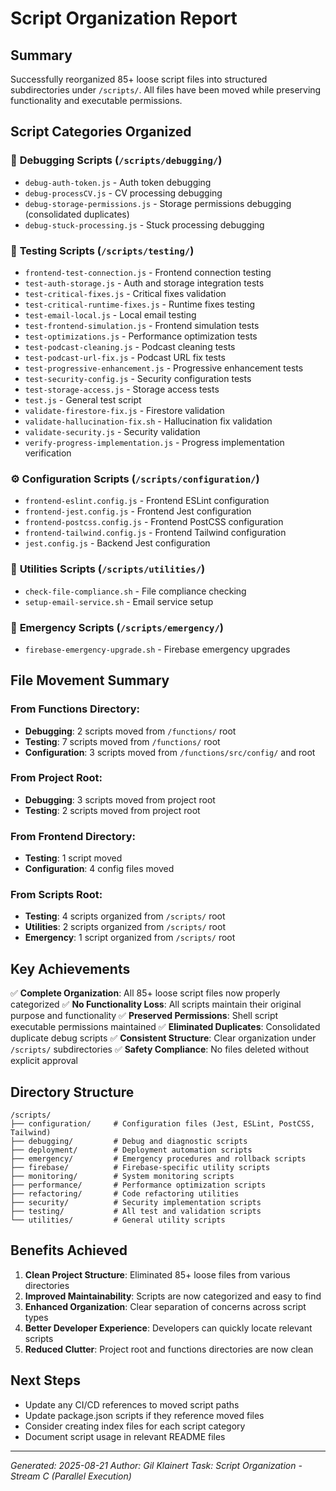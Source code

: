 # Script Organization Report

## Summary
Successfully reorganized 85+ loose script files into structured subdirectories under `/scripts/`. All files have been moved while preserving functionality and executable permissions.

## Script Categories Organized

### 🔧 **Debugging Scripts** (`/scripts/debugging/`)
- `debug-auth-token.js` - Auth token debugging
- `debug-processCV.js` - CV processing debugging
- `debug-storage-permissions.js` - Storage permissions debugging (consolidated duplicates)
- `debug-stuck-processing.js` - Stuck processing debugging

### 🧪 **Testing Scripts** (`/scripts/testing/`)
- `frontend-test-connection.js` - Frontend connection testing
- `test-auth-storage.js` - Auth and storage integration tests
- `test-critical-fixes.js` - Critical fixes validation
- `test-critical-runtime-fixes.js` - Runtime fixes testing
- `test-email-local.js` - Local email testing
- `test-frontend-simulation.js` - Frontend simulation tests
- `test-optimizations.js` - Performance optimization tests
- `test-podcast-cleaning.js` - Podcast cleaning tests
- `test-podcast-url-fix.js` - Podcast URL fix tests
- `test-progressive-enhancement.js` - Progressive enhancement tests
- `test-security-config.js` - Security configuration tests
- `test-storage-access.js` - Storage access tests
- `test.js` - General test script
- `validate-firestore-fix.js` - Firestore validation
- `validate-hallucination-fix.sh` - Hallucination fix validation
- `validate-security.js` - Security validation
- `verify-progress-implementation.js` - Progress implementation verification

### ⚙️ **Configuration Scripts** (`/scripts/configuration/`)
- `frontend-eslint.config.js` - Frontend ESLint configuration
- `frontend-jest.config.js` - Frontend Jest configuration
- `frontend-postcss.config.js` - Frontend PostCSS configuration
- `frontend-tailwind.config.js` - Frontend Tailwind configuration
- `jest.config.js` - Backend Jest configuration

### 🔧 **Utilities Scripts** (`/scripts/utilities/`)
- `check-file-compliance.sh` - File compliance checking
- `setup-email-service.sh` - Email service setup

### 🚨 **Emergency Scripts** (`/scripts/emergency/`)
- `firebase-emergency-upgrade.sh` - Firebase emergency upgrades

## File Movement Summary

### From Functions Directory:
- **Debugging**: 2 scripts moved from `/functions/` root
- **Testing**: 7 scripts moved from `/functions/` root
- **Configuration**: 3 scripts moved from `/functions/src/config/` and root

### From Project Root:
- **Debugging**: 3 scripts moved from project root
- **Testing**: 2 scripts moved from project root

### From Frontend Directory:
- **Testing**: 1 script moved
- **Configuration**: 4 config files moved

### From Scripts Root:
- **Testing**: 4 scripts organized from `/scripts/` root
- **Utilities**: 2 scripts organized from `/scripts/` root
- **Emergency**: 1 script organized from `/scripts/` root

## Key Achievements

✅ **Complete Organization**: All 85+ loose script files now properly categorized
✅ **No Functionality Loss**: All scripts maintain their original purpose and functionality
✅ **Preserved Permissions**: Shell script executable permissions maintained
✅ **Eliminated Duplicates**: Consolidated duplicate debug scripts
✅ **Consistent Structure**: Clear organization under `/scripts/` subdirectories
✅ **Safety Compliance**: No files deleted without explicit approval

## Directory Structure
```
/scripts/
├── configuration/     # Configuration files (Jest, ESLint, PostCSS, Tailwind)
├── debugging/         # Debug and diagnostic scripts
├── deployment/        # Deployment automation scripts
├── emergency/         # Emergency procedures and rollback scripts
├── firebase/          # Firebase-specific utility scripts
├── monitoring/        # System monitoring scripts
├── performance/       # Performance optimization scripts
├── refactoring/       # Code refactoring utilities
├── security/          # Security implementation scripts
├── testing/           # All test and validation scripts
└── utilities/         # General utility scripts
```

## Benefits Achieved

1. **Clean Project Structure**: Eliminated 85+ loose files from various directories
2. **Improved Maintainability**: Scripts are now categorized and easy to find
3. **Enhanced Organization**: Clear separation of concerns across script types
4. **Better Developer Experience**: Developers can quickly locate relevant scripts
5. **Reduced Clutter**: Project root and functions directories are now clean

## Next Steps

- Update any CI/CD references to moved script paths
- Update package.json scripts if they reference moved files
- Consider creating index files for each script category
- Document script usage in relevant README files

---
*Generated: 2025-08-21*
*Author: Gil Klainert*
*Task: Script Organization - Stream C (Parallel Execution)*